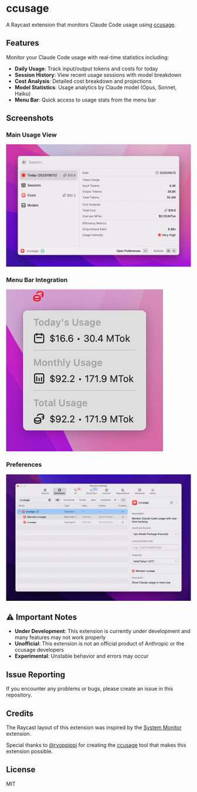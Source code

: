 # ccusage

A Raycast extension that monitors Claude Code usage using [ccusage](https://github.com/ryoppippi/ccusage).

## Features

Monitor your Claude Code usage with real-time statistics including:

- **Daily Usage**: Track input/output tokens and costs for today
- **Session History**: View recent usage sessions with model breakdown  
- **Cost Analysis**: Detailed cost breakdown and projections
- **Model Statistics**: Usage analytics by Claude model (Opus, Sonnet, Haiku)
- **Menu Bar**: Quick access to usage stats from the menu bar

## Screenshots

### Main Usage View
![Claude Code Usage](assets/ccusage.png)

### Menu Bar Integration
![Menu Bar Usage](assets/menubar-ccusage.png)

### Preferences
![Preferences](assets/preference.png)

## ⚠️ Important Notes

- **Under Development**: This extension is currently under development and many features may not work properly
- **Unofficial**: This extension is not an official product of Anthropic or the ccusage developers
- **Experimental**: Unstable behavior and errors may occur

## Issue Reporting

If you encounter any problems or bugs, please create an issue in this repository.

## Credits

The Raycast layout of this extension was inspired by the [System Monitor](https://www.raycast.com/hossammourad/raycast-system-monitor) extension.

Special thanks to [@ryoppippi](https://github.com/ryoppippi) for creating the [ccusage](https://github.com/ryoppippi/ccusage) tool that makes this extension possible.

## License

MIT